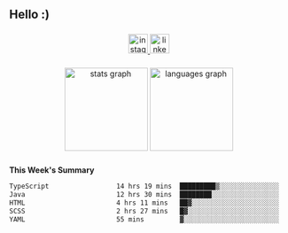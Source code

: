 <h2 align="left">Hello :)</h2>

###

<div align="center">
  <a href="https://www.instagram.com/sebi.klaus/" target="_blank">
    <img src="https://img.shields.io/static/v1?message=Instagram&logo=instagram&label=&color=E4405F&logoColor=white&labelColor=&style=for-the-badge" height="35" alt="instagram logo"  />
  </a>
  <a href="https://www.linkedin.com/in/sebastian-klaus-3aa64720b/" target="_blank">
    <img src="https://img.shields.io/static/v1?message=LinkedIn&logo=linkedin&label=&color=0077B5&logoColor=white&labelColor=&style=for-the-badge" height="35" alt="linkedin logo"  />
  </a>
</div>

###

<div align="center">
  <img src="https://github-readme-stats.vercel.app/api?username=IYourSunshineI&hide_title=false&hide_rank=false&show_icons=true&include_all_commits=true&count_private=true&disable_animations=false&theme=dracula&locale=en&hide_border=false&order=1" height="150" alt="stats graph"  />
  <img src="https://github-readme-stats.vercel.app/api/top-langs?username=IYourSunshineI&locale=en&hide_title=false&layout=compact&card_width=320&langs_count=5&theme=dracula&hide_border=false&order=2" height="150" alt="languages graph"  />
</div>

###

**This Week's Summary**
<!--START_SECTION:waka-->

```txt
TypeScript                 14 hrs 19 mins  █████████▒░░░░░░░░░░░░░░░   37.30 %
Java                       12 hrs 30 mins  ████████░░░░░░░░░░░░░░░░░   32.57 %
HTML                       4 hrs 11 mins   ██▓░░░░░░░░░░░░░░░░░░░░░░   10.93 %
SCSS                       2 hrs 27 mins   █▓░░░░░░░░░░░░░░░░░░░░░░░   06.42 %
YAML                       55 mins         ▓░░░░░░░░░░░░░░░░░░░░░░░░   02.40 %
```

<!--END_SECTION:waka-->
